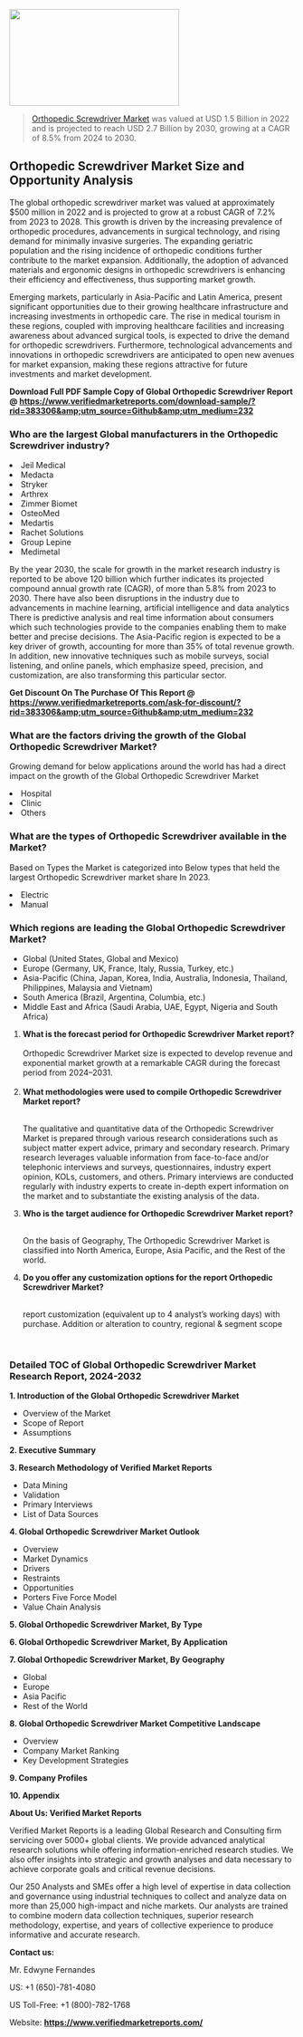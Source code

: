 <img src="https://ffe5etoiles.com/wp-content/uploads/2024/12/MST1-300x171.png" alt="" width="300" height="171" class="alignnone size-medium wp-image-20088" /><blockquote><p><p><a href="https://www.verifiedmarketreports.com/download-sample/?rid=383306&utm_source=Github&utm_medium=232" target="_blank">Orthopedic Screwdriver Market</a> was valued at USD 1.5 Billion in 2022 and is projected to reach USD 2.7 Billion by 2030, growing at a CAGR of 8.5% from 2024 to 2030.</p></blockquote><p><h2>Orthopedic Screwdriver Market Size and Opportunity Analysis</h2> <p>The global orthopedic screwdriver market was valued at approximately $500 million in 2022 and is projected to grow at a robust CAGR of 7.2% from 2023 to 2028. This growth is driven by the increasing prevalence of orthopedic procedures, advancements in surgical technology, and rising demand for minimally invasive surgeries. The expanding geriatric population and the rising incidence of orthopedic conditions further contribute to the market expansion. Additionally, the adoption of advanced materials and ergonomic designs in orthopedic screwdrivers is enhancing their efficiency and effectiveness, thus supporting market growth.</p> <p>Emerging markets, particularly in Asia-Pacific and Latin America, present significant opportunities due to their growing healthcare infrastructure and increasing investments in orthopedic care. The rise in medical tourism in these regions, coupled with improving healthcare facilities and increasing awareness about advanced surgical tools, is expected to drive the demand for orthopedic screwdrivers. Furthermore, technological advancements and innovations in orthopedic screwdrivers are anticipated to open new avenues for market expansion, making these regions attractive for future investments and market development.</p> </p><p class=""><strong>Download Full PDF Sample Copy of Global Orthopedic Screwdriver Report @ <a href="https://www.verifiedmarketreports.com/download-sample/?rid=383306&amp;utm_source=Github&amp;utm_medium=232" target="_blank">https://www.verifiedmarketreports.com/download-sample/?rid=383306&amp;utm_source=Github&amp;utm_medium=232</a></strong></p><h3 id="" class="">Who are the largest Global manufacturers in the Orthopedic Screwdriver industry?</h3><p><li>Jeil Medical</li><li> Medacta</li><li> Stryker</li><li> Arthrex</li><li> Zimmer Biomet</li><li> OsteoMed</li><li> Medartis</li><li> Rachet Solutions</li><li> Group Lepine</li><li> Medimetal</li></p><div class=""><div class="" dir="" data-message-author-role="" data-message-id="" data-message-model-slug=""><div class=""><div class=""><div class=""><div class="" dir="" data-message-author-role="" data-message-id="" data-message-model-slug=""><div class=""><div class=""><p>By the year 2030, the scale for growth in the market research industry is reported to be above 120 billion which further indicates its projected compound annual growth rate (CAGR), of more than 5.8% from 2023 to 2030. There have also been disruptions in the industry due to advancements in machine learning, artificial intelligence and data analytics There is predictive analysis and real time information about consumers which such technologies provide to the companies enabling them to make better and precise decisions. The Asia-Pacific region is expected to be a key driver of growth, accounting for more than 35% of total revenue growth. In addition, new innovative techniques such as mobile surveys, social listening, and online panels, which emphasize speed, precision, and customization, are also transforming this particular sector.</p><p><strong>Get Discount On The Purchase Of This Report @&nbsp; <a href="https://www.verifiedmarketreports.com/ask-for-discount/?rid=383306&amp;utm_source=Github&amp;utm_medium=232" target="_blank">https://www.verifiedmarketreports.com/ask-for-discount/?rid=383306&amp;utm_source=Github&amp;utm_medium=232</a></strong></p></div></div></div></div></div></div></div></div><h3 id="" class="">What are the factors driving the growth of the Global Orthopedic Screwdriver Market?</h3><p id="" class="">Growing demand for below applications around the world has had a direct impact on the growth of the Global Orthopedic Screwdriver Market</p><p id="" class=""><li>Hospital</li><li> Clinic</li><li> Others</li></p><h3 id="" class="">What are the types of Orthopedic Screwdriver available in the Market?</h3><p id="" class="">Based on Types the Market is categorized into Below types that held the largest Orthopedic Screwdriver market share In 2023.</p><p id="" class=""><li>Electric</li><li> Manual</li></p><h3 id="" class="">Which regions are leading the Global Orthopedic Screwdriver Market?</h3><ul><li>Global (United States, Global and Mexico)</li><li>Europe (Germany, UK, France, Italy, Russia, Turkey, etc.)</li><li>Asia-Pacific (China, Japan, Korea, India, Australia, Indonesia, Thailand, Philippines, Malaysia and Vietnam)</li><li>South America (Brazil, Argentina, Columbia, etc.)</li><li>Middle East and Africa (Saudi Arabia, UAE, Egypt, Nigeria and South Africa)</li></ul><p><ol><li><strong>What is the forecast period for Orthopedic Screwdriver Market report?<br /></strong><br /><span data-sheets-root="1" data-sheets-value="{&quot;1&quot;:2,&quot;2&quot;:&quot;XXXX size is expected to develop revenue and exponential market growth at a remarkable CAGR during the forecast period from 2024&ndash;2030.&quot;}" data-sheets-userformat="{&quot;2&quot;:12674,&quot;4&quot;:{&quot;1&quot;:2,&quot;2&quot;:16776960},&quot;10&quot;:2,&quot;11&quot;:0,&quot;15&quot;:&quot;Arial&quot;,&quot;16&quot;:12}">Orthopedic Screwdriver Market size is expected to develop revenue and exponential market growth at a remarkable CAGR during the forecast period from 2024&ndash;2031.</span><br /><br /></li><li><strong>What methodologies were used to compile Orthopedic Screwdriver Market report?<br /><br /></strong><p>The qualitative and quantitative data of the&nbsp;Orthopedic Screwdriver Market is prepared through various research considerations such as subject matter expert advice, primary and secondary research. Primary research leverages valuable information from face-to-face and/or telephonic interviews and surveys, questionnaires, industry expert opinion, KOLs, customers, and others. Primary interviews are conducted regularly with industry experts to create in-depth expert information on the market and to substantiate the existing analysis of the data.&nbsp;</p></li><li><strong>Who is the target audience for Orthopedic Screwdriver Market report?<br /><br /></strong><p>On the basis of Geography, The&nbsp;Orthopedic Screwdriver Market is classified into North America, Europe, Asia Pacific, and the Rest of the world.</p></li><li><strong>Do you offer any customization options for the report Orthopedic Screwdriver Market?<br /><br /></strong><p>report customization (equivalent up to 4 analyst&rsquo;s working days) with purchase. Addition or alteration to country, regional &amp; segment scope</p><p>&nbsp;</p></li></ol></p><h3 id="" class="">Detailed TOC of Global Orthopedic Screwdriver Market Research Report, 2024-2032</h3><p id="" class=""><strong>1. Introduction of the Global Orthopedic Screwdriver Market</strong></p><ul><li>Overview of the Market</li><li>Scope of Report</li><li>Assumptions</li></ul><p id="" class=""><strong>2. Executive Summary</strong></p><p id="" class=""><strong>3. Research Methodology of&nbsp;Verified Market Reports</strong></p><ul><li>Data Mining</li><li>Validation</li><li>Primary Interviews</li><li>List of Data Sources</li></ul><p id="" class=""><strong>4. Global Orthopedic Screwdriver Market Outlook</strong></p><ul><li>Overview</li><li>Market Dynamics</li><li>Drivers</li><li>Restraints</li><li>Opportunities</li><li>Porters Five Force Model</li><li>Value Chain Analysis</li></ul><p id="" class=""><strong>5. Global Orthopedic Screwdriver Market, By&nbsp;Type</strong></p><p id="" class=""><strong>6. Global Orthopedic Screwdriver Market, By Application</strong></p><p id="" class=""><strong>7. Global Orthopedic Screwdriver Market, By Geography</strong></p><ul><li>Global</li><li>Europe</li><li>Asia Pacific</li><li>Rest of the World</li></ul><p id="" class=""><strong>8. Global Orthopedic Screwdriver Market Competitive Landscape</strong></p><ul><li>Overview</li><li>Company Market Ranking</li><li>Key Development Strategies</li></ul><p id="" class=""><strong>9. Company Profiles</strong></p><p id="" class=""><strong>10. Appendix</strong></p><p id="" class=""><strong>About Us: Verified Market Reports</strong></p><p id="" class="">Verified Market Reports is a leading Global Research and Consulting firm servicing over 5000+ global clients. We provide advanced analytical research solutions while offering information-enriched research studies. We also offer insights into strategic and growth analyses and data necessary to achieve corporate goals and critical revenue decisions.</p><p id="" class="">Our 250 Analysts and SMEs offer a high level of expertise in data collection and governance using industrial techniques to collect and analyze data on more than 25,000 high-impact and niche markets. Our analysts are trained to combine modern data collection techniques, superior research methodology, expertise, and years of collective experience to produce informative and accurate research.</p><p id="" class=""><strong>Contact us:</strong></p><p id="" class="">Mr. Edwyne Fernandes</p><p id="" class="">US: +1 (650)-781-4080</p><p id="" class="">US Toll-Free: +1 (800)-782-1768</p><p id="" class="">Website: <a target="" data-test-app-aware-link=""><strong>https://www.verifiedmarketreports.com/</strong></a></p>

